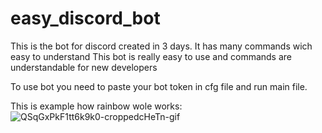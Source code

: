 # easy_discord_bot
This is the bot for discord created in 3 days. It has many commands wich easy to understand
This bot is really easy to use and commands are understandable for new developers

To use bot you need to paste your bot token in cfg file and run main file.


This is example how rainbow wole works:
![QSqGxPkF1tt6k9k0-croppedcHeTn-gif](https://user-images.githubusercontent.com/69043738/116995382-ac67c400-ace2-11eb-93d2-8639ac1113db.gif)
